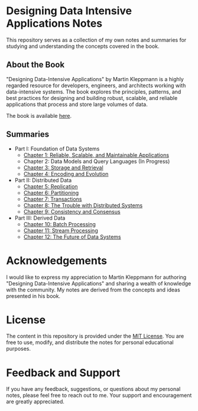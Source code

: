 # Designing Data Intensive Applications Notes
This repository serves as a collection of my own notes and summaries for studying and understanding the concepts covered in the book.

## About the Book
"Designing Data-Intensive Applications" by Martin Kleppmann is a highly regarded resource for developers, engineers, and architects working with data-intensive systems. The book explores the principles, patterns, and best practices for designing and building robust, scalable, and reliable applications that process and store large volumes of data.

The book is available [here](https://www.oreilly.com/library/view/designing-data-intensive-applications/9781491903063).

## Summaries
- Part I: Foundation of Data Systems
	- [Chapter 1: Reliable, Scalable, and Maintainable Applications](https://github.com/aboelkassem/designing-data-intensive-applications-notes/tree/main/Chapters/Chapter%201%20-%20Reliable%2C%20Scalable%2C%20and%20Maintainable%20Applications)
	- Chapter 2: Data Models and Query Languages (In Progress)
	- [Chapter 3: Storage and Retrieval](https://github.com/aboelkassem/designing-data-intensive-applications-notes/tree/main/Chapters/Chapter%203%20-%20Storage%20and%20Retrieval)
	- [Chapter 4: Encoding and Evolution](https://github.com/aboelkassem/designing-data-intensive-applications-notes/tree/main/Chapters/Chapter%204%20-%20Encoding%20and%20Evolution)
- Part II: Distributed Data 
	- [Chapter 5: Replication](https://github.com/aboelkassem/designing-data-intensive-applications-notes/tree/main/Chapters/Chapter%205%20-%20Replication)
	- [Chapter 6: Partitioning](https://github.com/aboelkassem/designing-data-intensive-applications-notes/tree/main/Chapters/Chapter%206%20-%20Partitioning)
	- [Chapter 7: Transactions](https://github.com/aboelkassem/designing-data-intensive-applications-notes/tree/main/Chapters/Chapter%207%20-%20Transactions)
	- [Chapter 8: The Trouble with Distributed Systems](https://github.com/aboelkassem/designing-data-intensive-applications-notes/tree/main/Chapters/Chapter%208%20-%20The%20Trouble%20with%20Distributed%20Systems)
	- [Chapter 9: Consistency and Consensus](https://github.com/aboelkassem/designing-data-intensive-applications-notes/tree/main/Chapters/Chapter%209%20-%20Consistency%20and%20Consensus)
- Part III: Derived Data
	- [Chapter 10: Batch Processing](https://github.com/aboelkassem/designing-data-intensive-applications-notes/tree/main/Chapters/Chapter%2010%20-%20Batch%20Processing)
	- [Chapter 11: Stream Processing](https://github.com/aboelkassem/designing-data-intensive-applications-notes/tree/main/Chapters/Chapter%2011%20-%20Stream%20Processing#user-content-partitioned-logs-kafka)
	- [Chapter 12: The Future of Data Systems](https://github.com/aboelkassem/designing-data-intensive-applications-notes/tree/main/Chapters/Chapter%2012%20-%20The%20Future%20of%20Data%20Systems)

# Acknowledgements
I would like to express my appreciation to Martin Kleppmann for authoring "Designing Data-Intensive Applications" and sharing a wealth of knowledge with the community. My notes are derived from the concepts and ideas presented in his book.

# License
The content in this repository is provided under the [MIT License](https://github.com/aboelkassem/designing-data-intensive-applications-notes/blob/main/LICENSE). You are free to use, modify, and distribute the notes for personal educational purposes.

# Feedback and Support
If you have any feedback, suggestions, or questions about my personal notes, please feel free to reach out to me. Your support and encouragement are greatly appreciated.
